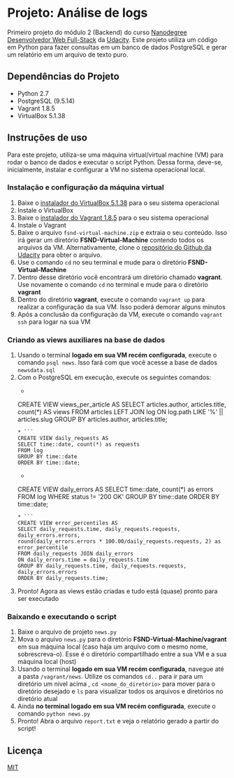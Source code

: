 # Projeto: Análise de logs

Primeiro projeto do módulo 2 (Backend) do curso [Nanodegree Desenvolvedor Web Full-Stack](https://www.udacity.com/course/full-stack-web-developer-nanodegree--nd004) da [Udacity](https://www.udacity.com/).
Este projeto utiliza um código em Python para fazer consultas em um banco de dados PostgreSQL
e gerar um relatório em um arquivo de texto puro.

## Dependências do Projeto

* Python 2.7
* PostgreSQL (9.5.14)
* Vagrant 1.8.5
* VirtualBox 5.1.38


## Instruções de uso

Para este projeto, utiliza-se uma máquina virtual/virtual machine (VM) para rodar o banco de dados e executar o script Python. Dessa forma, deve-se, inicialmente, instalar e configurar a VM no sistema operacional local.

### Instalação e configuração da máquina virtual

1. Baixe o [instalador do VirtualBox 5.1.38](https://www.virtualbox.org/wiki/Download_Old_Builds_5_1) para o seu sistema operacional
1. Instale o VirtualBox
1. Baixe o [instalador do Vagrant 1.8.5](https://releases.hashicorp.com/vagrant/1.8.5/) para o seu sistema operacional
1. Instale o Vagrant
1. Baixe o arquivo `fsnd-virtual-machine.zip` e extraia o seu conteúdo. Isso irá gerar um diretório **FSND-Virtual-Machine** contendo todos os arquivos da VM. Alternativamente, clone o [repositório do Github da Udacity](https://github.com/udacity/fullstack-nanodegree-vm) para obter o arquivo.
1. Use o comando `cd` no seu terminal e mude para o diretório **FSND-Virtual-Machine**
1. Dentro desse diretório você encontrará um diretório chamado **vagrant**. Use novamente o comando `cd` no terminal e mude para o diretório **vagrant**
1. Dentro do diretório **vagrant**, execute o comando `vagrant up` para realizar a configuração da sua VM. Isso poderá demorar alguns minutos
1. Após a conclusão da configuração da VM, execute o comando `vagrant ssh` para logar na sua VM


### Criando as views auxiliares na base de dados

1. Usando o terminal **logado em sua VM recém configurada**, execute o comando `psql news`. Isso fará com que você acesse a base de dados `newsdata.sql`
1. Com o PostgreSQL em execução, execute os seguintes comandos:
    * ```
    CREATE VIEW views_per_article AS
    SELECT articles.author, articles.title, count(*) AS views
    FROM articles LEFT JOIN log ON log.path LIKE '%' || articles.slug
    GROUP BY articles.author, articles.title;
    ```
    * ```
    CREATE VIEW daily_requests AS
    SELECT time::date, count(*) as requests
    FROM log
    GROUP BY time::date
    ORDER BY time::date;
    ```
    * ```
    CREATE VIEW daily_errors AS
    SELECT time::date, count(*) as errors
    FROM log
    WHERE status != '200 OK'
    GROUP BY time::date
    ORDER BY time::date;
    ```
    * ```
    CREATE VIEW error_percentiles AS
    SELECT daily_requests.time, daily_requests.requests, daily_errors.errors,
    round(daily_errors.errors * 100.00/daily_requests.requests, 2) as error_percentile
    FROM daily_requests JOIN daily_errors
    ON daily_errors.time = daily_requests.time
    GROUP BY daily_requests.time, daily_requests.requests, daily_errors.errors
    ORDER BY daily_requests.time;
    ```
1. Pronto! Agora as views estão criadas e tudo está (quase) pronto para ser executado

### Baixando e executando o script

1. Baixe o arquivo de projeto `news.py`
1. Mova o arquivo `news.py` para o diretório **FSND-Virtual-Machine/vagrant** em sua máquina local (caso haja um arquivo com o mesmo nome, sobrescreva-o). Esse é o diretório compartilhado entre a sua VM e a sua máquina local (host)
1. Usando o terminal **logado em sua VM recém configurada**, navegue até a pasta `/vagrant/news`. Utilize os comandos `cd..` para ir para um diretório um nível acima , `cd <nome_do_diretório>` para mover para o diretório desejado e `ls` para visualizar todos os arquivos e diretórios no diretório atual
1. Ainda **no terminal logado em sua VM recém configurada**, execute o comando `python news.py`
1. Pronto! Abra o arquivo `report.txt` e veja o relatório gerado a partir do script!


## Licença

[MIT](https://opensource.org/licenses/MIT)
